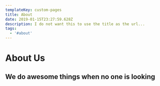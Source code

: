 ```yaml
---
templateKey: custom-pages
title: About
date: 2019-01-15T23:27:59.628Z
description: I do not want this to use the title as the url...
tags:
  - '#about'
---
```

# About Us

## We do awesome things when no one is looking
